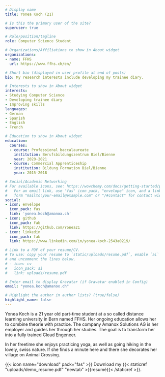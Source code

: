 ```yaml
---
# Display name
title: Yonea Koch (21)

# Is this the primary user of the site?
superuser: true

# Role/position/tagline
role: Computer Science Student

# Organizations/Affiliations to show in About widget
organizations:
- name: FFHS
  url: https://www.ffhs.ch/en/

# Short bio (displayed in user profile at end of posts)
bio: My research interests include developing my trainee diary.

# Interests to show in About widget
interests:
- Studying Computer Science
- Developing trainee diary
- Improving skills
languages:
- German
- Spanish
- English
- French

# Education to show in About widget
education:
  courses:
  - course: Professional baccalaureate
    institution: Berufsbildungszentrum Biel/Bienne
    year: 2020-2021
  - course: Commercial Apprenticeship
    institution: Bildung Formation Biel/Bienne
    year: 2015-2018

# Social/Academic Networking
# For available icons, see: https://wowchemy.com/docs/getting-started/page-builder/#icons
#   For an email link, use "fas" icon pack, "envelope" icon, and a link in the
#   form "mailto:your-email@example.com" or "/#contact" for contact widget.
social:
- icon: envelope
  icon_pack: fas
  link: 'yonea.koch@amanox.ch'
- icon: github
  icon_pack: fab
  link: https://github.com/Yonea21
- icon: linkedin
  icon_pack: fab
  link: https://www.linkedin.com/in/yonea-koch-2543a0219/

# Link to a PDF of your resume/CV.
# To use: copy your resume to `static/uploads/resume.pdf`, enable `ai` icons in `params.toml`, 
# and uncomment the lines below.
# - icon: cv
#   icon_pack: ai
#   link: uploads/resume.pdf

# Enter email to display Gravatar (if Gravatar enabled in Config)
email: "yonea.koch@amanox.ch"

# Highlight the author in author lists? (true/false)
highlight_name: false
---
```


Yonea Koch is a 21 year old part-time student at a so called distance learning university in Bern named FFHS. Her ongoing education allows her to combine theorie with practice. The company Amanox Solutions AG is her employer and guides her through her studies. The goal is to transform her into a fully trained Cloud Engeneer.

In her freetime she enjoys practicing yoga, as well as going hiking in the lovely, swiss nature. If she finds a minute here and there she decorates her village on Animal Crossing.

{{< icon name="download" pack="fas" >}} Download my {{< staticref "uploads/demo_resume.pdf" "newtab" >}}resumé{{< /staticref >}}.
